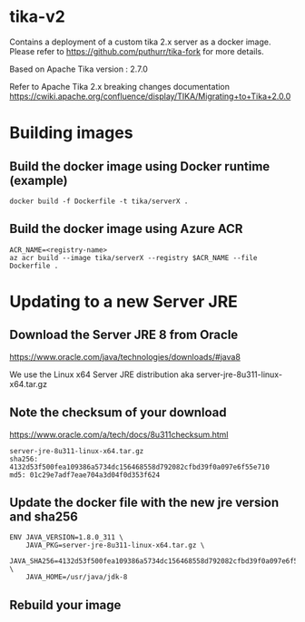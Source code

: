 # tika-v2

Contains a deployment of a custom tika 2.x server as a docker image. Please refer to https://github.com/puthurr/tika-fork for more details.

Based on Apache Tika version : 2.7.0 

Refer to Apache Tika 2.x breaking changes documentation
https://cwiki.apache.org/confluence/display/TIKA/Migrating+to+Tika+2.0.0

# Building images

## Build the docker image using Docker runtime (example)

```
docker build -f Dockerfile -t tika/serverX .
```

## Build the docker image using Azure ACR

```
ACR_NAME=<registry-name>
az acr build --image tika/serverX --registry $ACR_NAME --file Dockerfile .
```

# Updating to a new Server JRE 

## Download the Server JRE 8 from Oracle 

https://www.oracle.com/java/technologies/downloads/#java8

We use the Linux x64 Server JRE distribution aka server-jre-8u311-linux-x64.tar.gz

## Note the checksum of your download 

https://www.oracle.com/a/tech/docs/8u311checksum.html

```
server-jre-8u311-linux-x64.tar.gz	
sha256: 4132d53f500fea109386a5734dc156468558d792082cfbd39f0a097e6f55e710
md5: 01c29e7adf7eae704a3d04f0d353f624
```

## Update the docker file with the new jre version and sha256 

```
ENV JAVA_VERSION=1.8.0_311 \
	JAVA_PKG=server-jre-8u311-linux-x64.tar.gz \
	JAVA_SHA256=4132d53f500fea109386a5734dc156468558d792082cfbd39f0a097e6f55e710 \
	JAVA_HOME=/usr/java/jdk-8
```

## Rebuild your image
